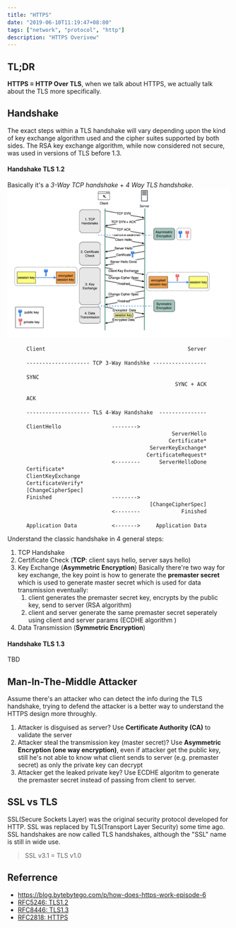 ```yaml
---
title: "HTTPS"
date: "2019-06-10T11:19:47+08:00"
tags: ["network", "protocol", "http"]
description: "HTTPS Overivew"
---
```


## TL;DR
**HTTPS = HTTP Over TLS**, when we talk about HTTPS, we actually talk about the TLS more specifically.

## Handshake 
The exact steps within a TLS handshake will vary depending upon the kind of key exchange algorithm used and the cipher suites supported by both sides. The RSA key exchange algorithm, while now considered not secure, was used in versions of TLS before 1.3.
#### Handshake TLS 1.2 
Basically it's a *3-Way TCP handshake* + *4 Way TLS handshake*.
![https handshake](/images/https_handshake.png)
```
      Client                                             Server
      
      -------------------- TCP 3-Way Handshke -----------------
      
      SYNC
                                                     SYNC + ACK
      
      ACK

      -------------------- TLS 4-Way Handshake  ---------------

      ClientHello                -------->
                                                    ServerHello
                                                   Certificate*
                                             ServerKeyExchange*
                                            CertificateRequest*
                                 <--------      ServerHelloDone
      Certificate*
      ClientKeyExchange
      CertificateVerify*
      [ChangeCipherSpec]
      Finished                   -------->
                                             [ChangeCipherSpec]
                                 <--------             Finished

      Application Data           <------->     Application Data
```

Understand the classic handshake in 4 general steps:
1. TCP Handshake
2. Certificate Check (**TCP**: client says hello, server says hello)
3. Key Exchange (**Asymmetric Encryption**)
    Basically there're two way for key exchange, the key point is how to generate the **premaster secret** which is used to generate master secret which is used for data transmission eventually:
    1. client generates the premaster secret key, encrypts by the public key, send to server (RSA algorithm)
    2. client and server generate the same premaster secret seperately using client and server params (ECDHE algorithm )
4. Data Transmission (**Symmetric Encryption**)

#### Handshake TLS 1.3 
TBD

## Man-In-The-Middle Attacker
Assume there's an attacker who can detect the info during the TLS handshake, trying to defend the attacker is a better way to understand the HTTPS design more throughly.

1. Attacker is disguised as server? Use **Certificate Authority (CA)** to validate the server
2. Attacker steal the transmission key (master secret)? Use **Asymmetric Encryption (one way encryption)**, even if attacker get the public key, still he's not able to know what client sends to server (e.g. premaster secret) as only the private key can decrypt
3. Attacker get the leaked private key? Use ECDHE algoritm to generate the premaster secret instead of passing from client to server. 

## SSL vs TLS
SSL(Secure Sockets Layer) was the original security protocol developed for HTTP. SSL was replaced by TLS(Transport Layer Security) some time ago. SSL handshakes are now called TLS handshakes, although the "SSL" name is still in wide use.

> SSL v3.1 = TLS v1.0

## Referrence
- https://blog.bytebytego.com/p/how-does-https-work-episode-6
- [RFC5246: TLS1.2](https://datatracker.ietf.org/doc/html/rfc5246)
- [RFC8446: TLS1.3](https://datatracker.ietf.org/doc/html/rfc8446)
- [RFC2818: HTTPS](https://datatracker.ietf.org/doc/html/rfc2818)
